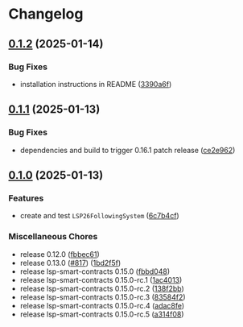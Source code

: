 # Changelog

## [0.1.2](https://github.com/lukso-network/lsp-smart-contracts/compare/lsp26-contracts-v0.1.1...lsp26-contracts-v0.1.2) (2025-01-14)


### Bug Fixes

* installation instructions in README ([3390a6f](https://github.com/lukso-network/lsp-smart-contracts/commit/3390a6fe659efecb0c6c12e88263c1996d714fae))

## [0.1.1](https://github.com/lukso-network/lsp-smart-contracts/compare/lsp26-contracts-v0.1.0...lsp26-contracts-v0.1.1) (2025-01-13)


### Bug Fixes

* dependencies and build to trigger 0.16.1 patch release ([ce2e962](https://github.com/lukso-network/lsp-smart-contracts/commit/ce2e962741f8e18cabd15f786fffd2229ff41ab0))

## [0.1.0](https://github.com/lukso-network/lsp-smart-contracts/compare/lsp26-contracts-v0.1.0...lsp26-contracts-v0.1.0) (2025-01-13)


### Features

* create and test `LSP26FollowingSystem` ([6c7b4cf](https://github.com/lukso-network/lsp-smart-contracts/commit/6c7b4cf7bcd042d6b2dd693bfe5fdbbc8b867516))


### Miscellaneous Chores

* release 0.12.0 ([fbbec61](https://github.com/lukso-network/lsp-smart-contracts/commit/fbbec6199c6351721acedb35110fc1cc7bbb65ad))
* release 0.13.0 ([#817](https://github.com/lukso-network/lsp-smart-contracts/issues/817)) ([1bd2f5f](https://github.com/lukso-network/lsp-smart-contracts/commit/1bd2f5f699ecdbef857527cdac50df50dc051002))
* release lsp-smart-contracts 0.15.0 ([fbbd048](https://github.com/lukso-network/lsp-smart-contracts/commit/fbbd0484aa8208fec06d639e44d864c66650edbd))
* release lsp-smart-contracts 0.15.0-rc.1 ([1ac4013](https://github.com/lukso-network/lsp-smart-contracts/commit/1ac4013b943d0d316005511e3c70cb2751864de7))
* release lsp-smart-contracts 0.15.0-rc.2 ([138f2bb](https://github.com/lukso-network/lsp-smart-contracts/commit/138f2bb132bd98d600f3bd408acf8eca3b978402))
* release lsp-smart-contracts 0.15.0-rc.3 ([83584f2](https://github.com/lukso-network/lsp-smart-contracts/commit/83584f2b62e1b317ca3687adff85e53ce0b90f42))
* release lsp-smart-contracts 0.15.0-rc.4 ([adac8fe](https://github.com/lukso-network/lsp-smart-contracts/commit/adac8fe1df9b962dbb648d40c5c70de561fe7f88))
* release lsp-smart-contracts 0.15.0-rc.5 ([a314f08](https://github.com/lukso-network/lsp-smart-contracts/commit/a314f08fbabf7b166aca4d2212a69ae444405155))
